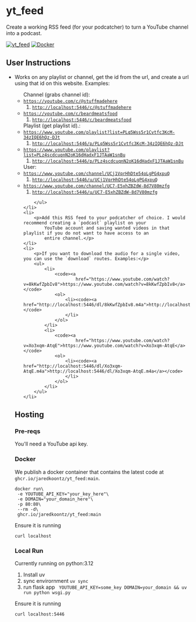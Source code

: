 # yt_feed

Create a working RSS feed (for your podcatcher) to turn a YouTube channel into a podcast.

[![yt_feed](https://github.com/jaredkoontz/yt_feed/actions/workflows/python-app.yml/badge.svg)](https://github.com/jaredkoontz/yt_feed/actions/workflows/python-app.yml)
[![Docker](https://github.com/jaredkoontz/yt_feed/actions/workflows/docker-publish.yml/badge.svg)](https://github.com/jaredkoontz/yt_feed/actions/workflows/docker-publish.yml)

## User Instructions

<ul>
    <li>
        <p>Works on any playlist or channel, get the id from the url, and create a url using that id on this website.
            Examples:</p>
        <ul>
            Channel (grabs channel id):
            <li><code><a href="https://youtube.com/c/@stuffmadehere">https://youtube.com/c/@stuffmadehere</a></code>
                <ol>
                    <li><code><a href="http://localhost:5446/c/@stuffmadehere">http://localhost:5446/c/@stuffmadehere</a></code></li>
                </ol>
            </li>
            <li><code><a href="https://youtube.com/c/beardmeatsfood">https://youtube.com/c/beardmeatsfood</a></code>
                <ol>
                    <li><code><a href="http://localhost:5446/c/beardmeatsfood">http://localhost:5446/c/beardmeatsfood</a></code></li>
                </ol>
            </li>
            Playlist (get playlist id).:
            <li>
                <code><a href="https://www.youtube.com/playlist?list=PLq5Wss5r1Cvtfc3KcM-34zIQE6hQz-DJt">https://www.youtube.com/playlist?list=PLq5Wss5r1Cvtfc3KcM-34zIQE6hQz-DJt</a></code>
                <ol>
                    <li>
                        <code><a href="http://localhost:5446/p/PLq5Wss5r1Cvtfc3KcM-34zIQE6hQz-DJt">http://localhost:5446/p/PLq5Wss5r1Cvtfc3KcM-34zIQE6hQz-DJt</a></code>
                    </li>
                </ol>
            </li>
            <li>
                <code><a href="https://www.youtube.com/playlist?list=PLz4scdcuqnN2oK16dHadxF1JTAaW1snBu">https://www.youtube.com/playlist?list=PLz4scdcuqnN2oK16dHadxF1JTAaW1snBu</a></code>
                <ol>
                    <li>
                        <code><a href="http://localhost:5446/p/PLz4scdcuqnN2oK16dHadxF1JTAaW1snBu">http://localhost:5446/p/PLz4scdcuqnN2oK16dHadxF1JTAaW1snBu</a></code>
                    </li>
                </ol>
            </li>
            User:
            <li><code><a href="https://www.youtube.com/channel/UCj1VqrHhDte54oLgPG4xpuQ">https://www.youtube.com/channel/UCj1VqrHhDte54oLgPG4xpuQ</a></code>
                <ol>
                    <li>
                        <code><a
                                href="http://localhost:5446/u/UCj1VqrHhDte54oLgPG4xpuQ">http://localhost:5446/u/UCj1VqrHhDte54oLgPG4xpuQ</a></code>
                    </li>
                </ol>
            </li>
            <li><code><a href="https://www.youtube.com/channel/UC7-E5xhZBZdW-8d7V80mzfg">https://www.youtube.com/channel/UC7-E5xhZBZdW-8d7V80mzfg</a></code>
                <ol>
                    <li>
                        <code><a
                                href="http://localhost:5446/u/UC7-E5xhZBZdW-8d7V80mzfg">http://localhost:5446/u/UC7-E5xhZBZdW-8d7V80mzfg</a></code>
                    </li>
                </ol>
            </li>

        </ul>
    </li>
    <li>
        <p>Add this RSS feed to your podcatcher of choice. I would recommend creating a `podcast` playlist on your
            YouTube account and saving wanted videos in that playlist if you do not want to have access to an
            entire channel.</p>
    </li>
    <li>
        <p>If you want to download the audio for a single video, you can use the `download` routes. Examples:</p>
        <ul>
            <li>
                <code><a
                        href="https://www.youtube.com/watch?v=8kKwfZpbIv8">https://www.youtube.com/watch?v=8kKwfZpbIv8</a></code>
                <ol>
                    <li><code><a href="http://localhost:5446/dl/8kKwfZpbIv8.m4a">http://localhost:5446/dl/8kKwfZpbIv8.m4a</a></code>
                    </li>
                </ol>
            </li>
            <li>
                <code><a
                        href="https://www.youtube.com/watch?v=Xo3xqm-AtqE">https://www.youtube.com/watch?v=Xo3xqm-AtqE</a></code>
                <ol>
                    <li><code><a href="http://localhost:5446/dl/Xo3xqm-AtqE.m4a">http://localhost:5446/dl/Xo3xqm-AtqE.m4a</a></code>
                    </li>
                </ol>
            </li>
        </ul>
    </li>
</ul>

## Hosting

### Pre-reqs

You'll need a YouTube api key.

### Docker

We publish a docker container that contains the latest code at `ghcr.io/jaredkoontz/yt_feed:main`.

```shell
docker run\
 -e YOUTUBE_API_KEY="your_key_here"\
 -e DOMAIN="your_domain_here"\
 -p 80:80\
 --rm -d\
 ghcr.io/jaredkoontz/yt_feed:main
```

Ensure it is running

`curl localhost`

### Local Run

Currently running on python:3.12

1. Install uv
2. sync envirornment
   `uv sync`
3. run flask app
   ` YOUTUBE_API_KEY=some_key DOMAIN=your_domain && uv run python wsgi.py`

Ensure it is running

`curl localhost:5446`
